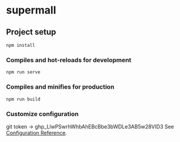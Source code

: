 # supermall

## Project setup
```
npm install
```

### Compiles and hot-reloads for development
```
npm run serve
```

### Compiles and minifies for production
```
npm run build
```

### Customize configuration
git token -> 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
See [Configuration Reference](https://cli.vuejs.org/config/).
